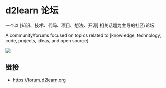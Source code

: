 # d2learn 论坛

一个以 [知识、技术、代码、项目、想法、开源] 相关话题为主导的社区/论坛

A community/forums focused on topics related to [knowledge, technology, code, projects, ideas, and open source].

[![](/imgs/community/d2learn-forums.png)](https://forum.d2learn.org)

## 链接

- https://forum.d2learn.org